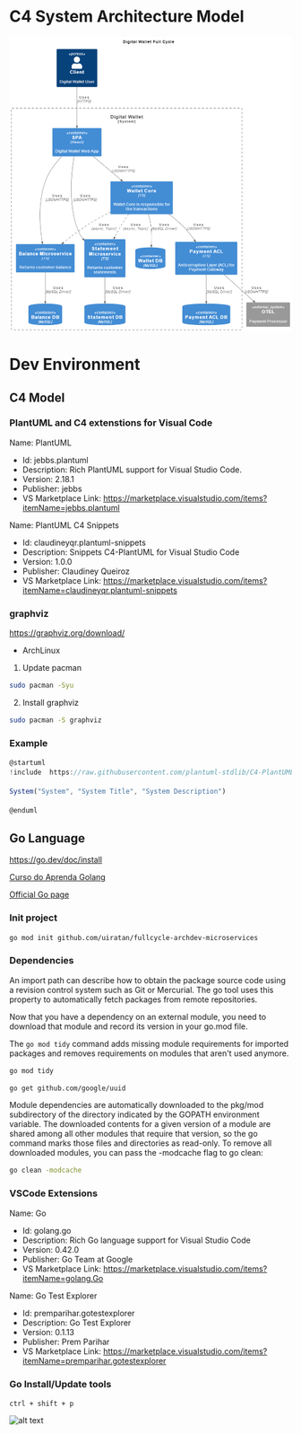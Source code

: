 # C4 System Architecture Model

![alt text](image.png)

# Dev Environment

## C4 Model

### PlantUML and C4 extenstions for Visual Code
Name: PlantUML
- Id: jebbs.plantuml
- Description: Rich PlantUML support for Visual Studio Code.
- Version: 2.18.1
- Publisher: jebbs
- VS Marketplace Link: https://marketplace.visualstudio.com/items?itemName=jebbs.plantuml


 Name: PlantUML C4 Snippets
- Id: claudineyqr.plantuml-snippets
- Description: Snippets C4-PlantUML for Visual Studio Code
- Version: 1.0.0
- Publisher: Claudiney Queiroz
- VS Marketplace Link: https://marketplace.visualstudio.com/items?itemName=claudineyqr.plantuml-snippets

### graphviz
https://graphviz.org/download/

* ArchLinux
1. Update pacman
```zsh
sudo pacman -Syu
```

2. Install graphviz
```zsh
sudo pacman -S graphviz
```

### Example
```js
@startuml
!include  https://raw.githubusercontent.com/plantuml-stdlib/C4-PlantUML/master/C4_Container.puml

System("System", "System Title", "System Description")

@enduml
```

## Go Language
https://go.dev/doc/install

[Curso do Aprenda Golang](https://www.youtube.com/watch?v=bOlnyWOjVIo&list=PLHPgIIn9ls6-1l7h8RUClMKPHi4NoKeQF)

[Official Go page](https://go.dev/doc/code)

### Init project
```sh
go mod init github.com/uiratan/fullcycle-archdev-microservices
```

### Dependencies

An import path can describe how to obtain the package source code using a revision control system such as Git or Mercurial. The go tool uses this property to automatically fetch packages from remote repositories.

Now that you have a dependency on an external module, you need to download that module and record its version in your go.mod file. 

The `go mod tidy` command adds missing module requirements for imported packages and removes requirements on modules that aren't used anymore.

```sh
go mod tidy
```

```sh
go get github.com/google/uuid
```

Module dependencies are automatically downloaded to the pkg/mod subdirectory of the directory indicated by the GOPATH environment variable. The downloaded contents for a given version of a module are shared among all other modules that require that version, so the go command marks those files and directories as read-only. To remove all downloaded modules, you can pass the -modcache flag to go clean:

```sh
go clean -modcache
```

### VSCode Extensions

Name: Go
- Id: golang.go
- Description: Rich Go language support for Visual Studio Code
- Version: 0.42.0
- Publisher: Go Team at Google
- VS Marketplace Link: https://marketplace.visualstudio.com/items?itemName=golang.Go

Name: Go Test Explorer
- Id: premparihar.gotestexplorer
- Description: Go Test Explorer
- Version: 0.1.13
- Publisher: Prem Parihar
- VS Marketplace Link: https://marketplace.visualstudio.com/items?itemName=premparihar.gotestexplorer


### Go Install/Update tools
```
ctrl + shift + p
```` 

![alt text](image-1.png)

